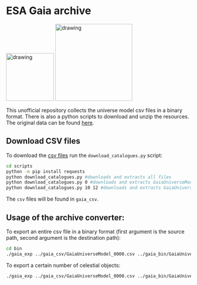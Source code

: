 # ESA Gaia archive
<img src="https://www.cosmos.esa.int/documents/29201/0/Gaia_logo.png/62960d22-cdd9-02a2-c9d0-1bda19ab67cf?t=1607347628590" alt="drawing" width="130"/> 
<img src="https://www.gaudenzi.it/wp-content/uploads/2017/12/42_digital_logo_dark_blue_sign_A.png" alt="drawing" width="210"/> 

This unofficial repository collects the universe model csv files in a binary format. There is also a python scripts to download and unzip the resources. The original data can be found [here](http://cdn.gea.esac.esa.int/).

## Download CSV files
To download the [csv files](http://cdn.gea.esac.esa.int/Gaia/gedr3/simulation/gaia_universe_model/) run the `download_catalogues.py` script:
```bash
cd scripts
python -m pip install requests
python download_catalogues.py #downloads and extracts all files
python download_catalogues.py 0 #downloads and extracts GaiaUniverseModel_0000.csv.gz
python download_catalogues.py 10 12 #downloads and extracts GaiaUniverseModel_0010.csv.gz, GaiaUniverseModel_0011.csv.gz, GaiaUniverseModel_0012.csv.gz
```
The `csv` files will be found in `gaia_csv`.

## Usage of the archive converter:
To export an entire csv file in a binary format (first argument is the source path, second argument is the destination path):
```bash
cd bin
./gaia_exp ../gaia_csv/GaiaUniverseModel_0000.csv ../gaia_bin/GaiaUniverseModel_0000.csv.bin
```
To export a certain number of celestial objects:
```bash
./gaia_exp ../gaia_csv/GaiaUniverseModel_0000.csv ../gaia_bin/GaiaUniverseModel_0000.csv.bin 10 #export celestial objects from row 1 to 10
```
